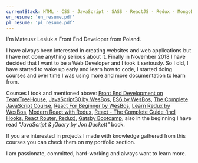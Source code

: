 ```yaml
---
currentStack: HTML - CSS - JavaScript - SASS - ReactJS - Redux - MongoDB - Styled Components - CSS Modules - GraphQL - Gatsby - GIT - NPM - Webpack - Babel - Firebase
en_resume: 'en_resume.pdf'
pl_resume: 'pl_resume.pdf'
---
```


I'm Mateusz Lesiuk a Front End Developer from Poland.

I have always been interested in creating websites and web applications but I have not done anything serious about it.
Finally in November 2018 I have decided that I want to be a Web Developer and I took it seriously.
So I did, I have started to wake up early and learn how to code,
I started doing courses and over time I was using more and more documentation to learn from.

Courses I took and mentioned above: [Front End Development on TeamTreeHouse](https://teamtreehouse.com/tracks/front-end-web-development), [JavaScript30 by WesBos](https://javascript30.com/), [ES6 by WesBos](https://es6.io/), [The Complete JavaScript Course](https://www.udemy.com/the-complete-javascript-course/), [React For Beginner by WesBos](https://reactforbeginners.com/), [Learn Redux by WesBos](https://learnredux.com/), [Modern React with Redux](https://www.udemy.com/react-redux/), [React - The Complete Guide (incl Hooks, React Router, Redux)](https://www.udemy.com/react-the-complete-guide-incl-redux/), [Gatsby Bootcamp](https://www.youtube.com/watch?v=8t0vNu2fCCM), also in the beginning I have read *"JavaScript & jQuery by Jon Duckett"* book.

If you are interested in projects I made with knowledge gathered from this courses you can check them on my <scroll-link to="portfolio">portfolio</scroll-link> section.

I am passionate, committed, hard-working and always want to learn more.